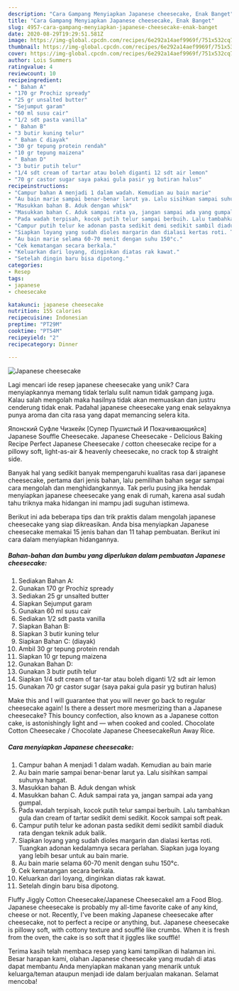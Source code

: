 ```yaml
---
description: "Cara Gampang Menyiapkan Japanese cheesecake, Enak Banget"
title: "Cara Gampang Menyiapkan Japanese cheesecake, Enak Banget"
slug: 4957-cara-gampang-menyiapkan-japanese-cheesecake-enak-banget
date: 2020-08-29T19:29:51.581Z
image: https://img-global.cpcdn.com/recipes/6e292a14aef9969f/751x532cq70/japanese-cheesecake-foto-resep-utama.jpg
thumbnail: https://img-global.cpcdn.com/recipes/6e292a14aef9969f/751x532cq70/japanese-cheesecake-foto-resep-utama.jpg
cover: https://img-global.cpcdn.com/recipes/6e292a14aef9969f/751x532cq70/japanese-cheesecake-foto-resep-utama.jpg
author: Lois Summers
ratingvalue: 4
reviewcount: 10
recipeingredient:
- " Bahan A"
- "170 gr Prochiz spready"
- "25 gr unsalted butter"
- "Sejumput garam"
- "60 ml susu cair"
- "1/2 sdt pasta vanilla"
- " Bahan B"
- "3 butir kuning telur"
- " Bahan C diayak"
- "30 gr tepung protein rendah"
- "10 gr tepung maizena"
- " Bahan D"
- "3 butir putih telur"
- "1/4 sdt cream of tartar atau boleh diganti 12 sdt air lemon"
- "70 gr castor sugar saya pakai gula pasir yg butiran halus"
recipeinstructions:
- "Campur bahan A menjadi 1 dalam wadah. Kemudian au bain marie"
- "Au bain marie sampai benar-benar larut ya. Lalu sisihkan sampai suhunya hangat."
- "Masukkan bahan B. Aduk dengan whisk"
- "Masukkan bahan C. Aduk sampai rata ya, jangan sampai ada yang gumpal."
- "Pada wadah terpisah, kocok putih telur sampai berbuih. Lalu tambahkan gula dan cream of tartar sedikit demi sedikit. Kocok sampai soft peak."
- "Campur putih telur ke adonan pasta sedikit demi sedikit sambil diaduk rata dengan teknik aduk balik."
- "Siapkan loyang yang sudah dioles margarin dan dialasi kertas roti. Tuangkan adonan kedalamnya secara perlahan. Siapkan juga loyang yang lebih besar untuk au bain marie."
- "Au bain marie selama 60-70 menit dengan suhu 150°c."
- "Cek kematangan secara berkala."
- "Keluarkan dari loyang, dinginkan diatas rak kawat."
- "Setelah dingin baru bisa dipotong."
categories:
- Resep
tags:
- japanese
- cheesecake

katakunci: japanese cheesecake 
nutrition: 155 calories
recipecuisine: Indonesian
preptime: "PT29M"
cooktime: "PT54M"
recipeyield: "2"
recipecategory: Dinner

---
```



![Japanese cheesecake](https://img-global.cpcdn.com/recipes/6e292a14aef9969f/751x532cq70/japanese-cheesecake-foto-resep-utama.jpg)

Lagi mencari ide resep japanese cheesecake yang unik? Cara menyiapkannya memang tidak terlalu sulit namun tidak gampang juga. Kalau salah mengolah maka hasilnya tidak akan memuaskan dan justru cenderung tidak enak. Padahal japanese cheesecake yang enak selayaknya punya aroma dan cita rasa yang dapat memancing selera kita.

Японский Суфле Чизкейк [Супер Пушистый И Покачивающийся] Japanese Souffle Cheesecake. Japanese Cheesecake - Delicious Baking Recipe Perfect Japanese Cheesecake / cotton cheesecake recipe for a pillowy soft, light-as-air &amp; heavenly cheesecake, no crack top &amp; straight side.

Banyak hal yang sedikit banyak mempengaruhi kualitas rasa dari japanese cheesecake, pertama dari jenis bahan, lalu pemilihan bahan segar sampai cara mengolah dan menghidangkannya. Tak perlu pusing jika hendak menyiapkan japanese cheesecake yang enak di rumah, karena asal sudah tahu triknya maka hidangan ini mampu jadi suguhan istimewa.


Berikut ini ada beberapa tips dan trik praktis dalam mengolah japanese cheesecake yang siap dikreasikan. Anda bisa menyiapkan Japanese cheesecake memakai 15 jenis bahan dan 11 tahap pembuatan. Berikut ini cara dalam menyiapkan hidangannya.

<!--inarticleads1-->

##### Bahan-bahan dan bumbu yang diperlukan dalam pembuatan Japanese cheesecake:

1. Sediakan  Bahan A:
1. Gunakan 170 gr Prochiz spready
1. Sediakan 25 gr unsalted butter
1. Siapkan Sejumput garam
1. Gunakan 60 ml susu cair
1. Sediakan 1/2 sdt pasta vanilla
1. Siapkan  Bahan B:
1. Siapkan 3 butir kuning telur
1. Siapkan  Bahan C: (diayak)
1. Ambil 30 gr tepung protein rendah
1. Siapkan 10 gr tepung maizena
1. Gunakan  Bahan D:
1. Gunakan 3 butir putih telur
1. Siapkan 1/4 sdt cream of tar-tar atau boleh diganti 1/2 sdt air lemon
1. Gunakan 70 gr castor sugar (saya pakai gula pasir yg butiran halus)


Make this and I will guarantee that you will never go back to regular cheesecake again! Is there a dessert more mesmerizing than a Japanese cheesecake? This bouncy confection, also known as a Japanese cotton cake, is astonishingly light and — when cooked and cooled. Chocolate Cotton Cheesecake / Chocolate Japanese CheesecakeRun Away Rice. 

<!--inarticleads2-->

##### Cara menyiapkan Japanese cheesecake:

1. Campur bahan A menjadi 1 dalam wadah. Kemudian au bain marie
1. Au bain marie sampai benar-benar larut ya. Lalu sisihkan sampai suhunya hangat.
1. Masukkan bahan B. Aduk dengan whisk
1. Masukkan bahan C. Aduk sampai rata ya, jangan sampai ada yang gumpal.
1. Pada wadah terpisah, kocok putih telur sampai berbuih. Lalu tambahkan gula dan cream of tartar sedikit demi sedikit. Kocok sampai soft peak.
1. Campur putih telur ke adonan pasta sedikit demi sedikit sambil diaduk rata dengan teknik aduk balik.
1. Siapkan loyang yang sudah dioles margarin dan dialasi kertas roti. Tuangkan adonan kedalamnya secara perlahan. Siapkan juga loyang yang lebih besar untuk au bain marie.
1. Au bain marie selama 60-70 menit dengan suhu 150°c.
1. Cek kematangan secara berkala.
1. Keluarkan dari loyang, dinginkan diatas rak kawat.
1. Setelah dingin baru bisa dipotong.


Fluffy Jiggly Cotton Cheesecake/Japanese CheesecakeI am a Food Blog. Japanese cheesecake is probably my all-time favorite cake of any kind, cheese or not. Recently, I&#39;ve been making Japanese cheesecake after cheesecake, not to perfect a recipe or anything, but. Japanese cheesecake is pillowy soft, with cottony texture and soufflé like crumbs. When it is fresh from the oven, the cake is so soft that it jiggles like soufflé! 

Terima kasih telah membaca resep yang kami tampilkan di halaman ini. Besar harapan kami, olahan Japanese cheesecake yang mudah di atas dapat membantu Anda menyiapkan makanan yang menarik untuk keluarga/teman ataupun menjadi ide dalam berjualan makanan. Selamat mencoba!
